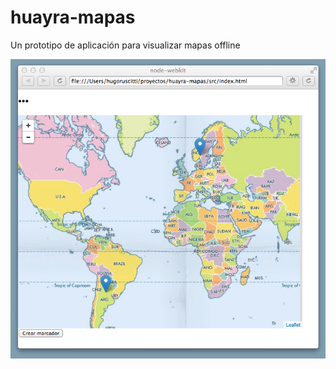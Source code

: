 huayra-mapas
============

Un prototipo de aplicación para visualizar mapas offline

![](imagenes/preview.png)
